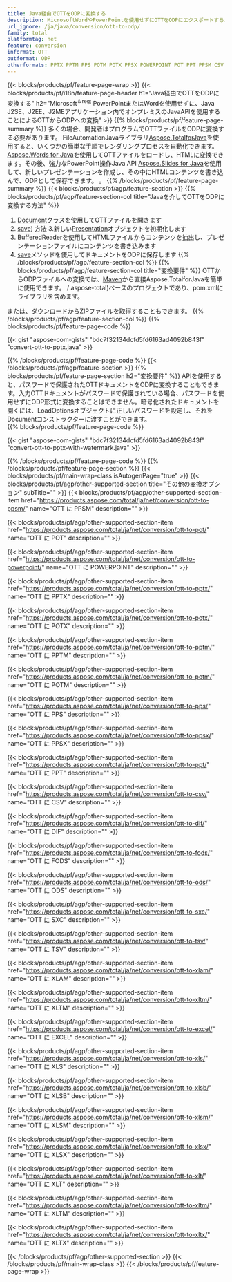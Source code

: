 ```yaml
---
title: Java経由でOTTをODPに変換する
description: MicrosoftWordやPowerPointを使用せずにOTTをODPにエクスポートするJavaAPI
url_ignore: /ja/java/conversion/ott-to-odp/
family: total
platformtag: net
feature: conversion
informat: OTT
outformat: ODP
otherformats: PPTX PPTM PPS POTM POTX PPSX POWERPOINT POT PPT PPSM CSV DIF FODS ODS SXC TSV XLAM XLTM EXCEL XLS XLSB XLSM XLSX XLT XLTM XLTX
---
```

{{< blocks/products/pf/feature-page-wrap >}}
{{< blocks/products/pf/i18n/feature-page-header h1="Java経由でOTTをODPに変換する" h2="Microsoft<sup>＆reg;</sup> PowerPointまたはWordを使用せずに、Java J2SE、J2EE、J2MEアプリケーション内でオンプレミスのJavaAPIを使用することによるOTTからODPへの変換" >}}
{{% blocks/products/pf/feature-page-summary %}}
多くの場合、開発者はプログラムでOTTファイルをODPに変換する必要があります。 FileAutomationJavaライブラリ[Aspose.TotalforJava](https://products.aspose.com/total/java/)を使用すると、いくつかの簡単な手順でレンダリングプロセスを自動化できます。 [Aspose.Words for Java](https://products.aspose.com/words/java/)を使用してOTTファイルをロードし、HTMLに変換できます。その後、強力なPowerPoint操作Java API [Aspose.Slides for Java](https://products.aspose.com/slides/java/)を使用して、新しいプレゼンテーションを作成し、その中にHTMLコンテンツを書き込んで、ODPとして保存できます。 。
{{% /blocks/products/pf/feature-page-summary  %}}
{{< blocks/products/pf/agp/feature-section >}}
{{% blocks/products/pf/agp/feature-section-col title="Javaを介してOTTをODPに変換する方法" %}}
1. [Document](https://reference.aspose.com/words/java/com.aspose.words/Document)クラスを使用してOTTファイルを開きます
2. [save](https://reference.aspose.com/words/java/com.aspose.words/Document#save(java.lang.String,com.aspose.words.SaveOptions)を使用してOTTファイルをHTMLに変換します)) 方法
3.新しい[Presentation](https://reference.aspose.com/slides/java/com.aspose.slides/Presentation)オブジェクトを初期化します
5. BufferedReaderを使用してHTMLファイルからコンテンツを抽出し、プレゼンテーションファイルにコンテンツを書き込みます
6. [save](https://reference.aspose.com/slides/java/com.aspose.slides/Presentation#save-java.io.OutputStream-int-)メソッドを使用してドキュメントをODPに保存します
{{% /blocks/products/pf/agp/feature-section-col %}}
{{% blocks/products/pf/agp/feature-section-col title="変換要件" %}}
OTTからODPファイルへの変換では、[Maven](https://repository.aspose.com/webapp/#/artifacts/browse/tree/General/repo/com/aspose)から直接Aspose.TotalforJavaを簡単に使用できます。 / aspose-total)ベースのプロジェクトであり、pom.xmlにライブラリを含めます。

または、[ダウンロード](https://releases.aspose.com/total/java)からZIPファイルを取得することもできます。
{{% /blocks/products/pf/agp/feature-section-col %}}
{{% blocks/products/pf/feature-page-code %}}

{{< gist "aspose-com-gists" "bdc7f32134dcfd5fd6163ad4092b843f" "convert-ott-to-pptx.java" >}}


{{% /blocks/products/pf/feature-page-code %}}
{{< /blocks/products/pf/agp/feature-section >}}
{{% blocks/products/pf/feature-page-section  h2="変換要件" %}}
APIを使用すると、パスワードで保護されたOTTドキュメントをODPに変換することもできます。入力OTTドキュメントがパスワードで保護されている場合、パスワードを使用せずにODP形式に変換することはできません。暗号化されたドキュメントを開くには、LoadOptionsオブジェクトに正しいパスワードを設定し、それをDocumentコンストラクターに渡すことができます。  
{{% blocks/products/pf/feature-page-code %}}

{{< gist "aspose-com-gists" "bdc7f32134dcfd5fd6163ad4092b843f" "convert-ott-to-pptx-with-watermark.java" >}}

{{% /blocks/products/pf/feature-page-code  %}}
{{% /blocks/products/pf/feature-page-section %}}
{{< blocks/products/pf/main-wrap-class isAutogenPage="true" >}}
{{< blocks/products/pf/agp/other-supported-section title="その他の変換オプション" subTitle="" >}}
{{< blocks/products/pf/agp/other-supported-section-item href="https://products.aspose.com/total/ja/net/conversion/ott-to-ppsm/" name="OTT に PPSM" description="" >}}

{{< blocks/products/pf/agp/other-supported-section-item href="https://products.aspose.com/total/ja/net/conversion/ott-to-pot/" name="OTT に POT" description="" >}}

{{< blocks/products/pf/agp/other-supported-section-item href="https://products.aspose.com/total/ja/net/conversion/ott-to-powerpoint/" name="OTT に POWERPOINT" description="" >}}

{{< blocks/products/pf/agp/other-supported-section-item href="https://products.aspose.com/total/ja/net/conversion/ott-to-pptx/" name="OTT に PPTX" description="" >}}

{{< blocks/products/pf/agp/other-supported-section-item href="https://products.aspose.com/total/ja/net/conversion/ott-to-potx/" name="OTT に POTX" description="" >}}

{{< blocks/products/pf/agp/other-supported-section-item href="https://products.aspose.com/total/ja/net/conversion/ott-to-pptm/" name="OTT に PPTM" description="" >}}

{{< blocks/products/pf/agp/other-supported-section-item href="https://products.aspose.com/total/ja/net/conversion/ott-to-potm/" name="OTT に POTM" description="" >}}

{{< blocks/products/pf/agp/other-supported-section-item href="https://products.aspose.com/total/ja/net/conversion/ott-to-pps/" name="OTT に PPS" description="" >}}

{{< blocks/products/pf/agp/other-supported-section-item href="https://products.aspose.com/total/ja/net/conversion/ott-to-ppsx/" name="OTT に PPSX" description="" >}}

{{< blocks/products/pf/agp/other-supported-section-item href="https://products.aspose.com/total/ja/net/conversion/ott-to-ppt/" name="OTT に PPT" description="" >}}

{{< blocks/products/pf/agp/other-supported-section-item href="https://products.aspose.com/total/ja/net/conversion/ott-to-csv/" name="OTT に CSV" description="" >}}

{{< blocks/products/pf/agp/other-supported-section-item href="https://products.aspose.com/total/ja/net/conversion/ott-to-dif/" name="OTT に DIF" description="" >}}

{{< blocks/products/pf/agp/other-supported-section-item href="https://products.aspose.com/total/ja/net/conversion/ott-to-fods/" name="OTT に FODS" description="" >}}

{{< blocks/products/pf/agp/other-supported-section-item href="https://products.aspose.com/total/ja/net/conversion/ott-to-ods/" name="OTT に ODS" description="" >}}

{{< blocks/products/pf/agp/other-supported-section-item href="https://products.aspose.com/total/ja/net/conversion/ott-to-sxc/" name="OTT に SXC" description="" >}}

{{< blocks/products/pf/agp/other-supported-section-item href="https://products.aspose.com/total/ja/net/conversion/ott-to-tsv/" name="OTT に TSV" description="" >}}

{{< blocks/products/pf/agp/other-supported-section-item href="https://products.aspose.com/total/ja/net/conversion/ott-to-xlam/" name="OTT に XLAM" description="" >}}

{{< blocks/products/pf/agp/other-supported-section-item href="https://products.aspose.com/total/ja/net/conversion/ott-to-xltm/" name="OTT に XLTM" description="" >}}

{{< blocks/products/pf/agp/other-supported-section-item href="https://products.aspose.com/total/ja/net/conversion/ott-to-excel/" name="OTT に EXCEL" description="" >}}

{{< blocks/products/pf/agp/other-supported-section-item href="https://products.aspose.com/total/ja/net/conversion/ott-to-xls/" name="OTT に XLS" description="" >}}

{{< blocks/products/pf/agp/other-supported-section-item href="https://products.aspose.com/total/ja/net/conversion/ott-to-xlsb/" name="OTT に XLSB" description="" >}}

{{< blocks/products/pf/agp/other-supported-section-item href="https://products.aspose.com/total/ja/net/conversion/ott-to-xlsm/" name="OTT に XLSM" description="" >}}

{{< blocks/products/pf/agp/other-supported-section-item href="https://products.aspose.com/total/ja/net/conversion/ott-to-xlsx/" name="OTT に XLSX" description="" >}}

{{< blocks/products/pf/agp/other-supported-section-item href="https://products.aspose.com/total/ja/net/conversion/ott-to-xlt/" name="OTT に XLT" description="" >}}

{{< blocks/products/pf/agp/other-supported-section-item href="https://products.aspose.com/total/ja/net/conversion/ott-to-xltm/" name="OTT に XLTM" description="" >}}

{{< blocks/products/pf/agp/other-supported-section-item href="https://products.aspose.com/total/ja/net/conversion/ott-to-xltx/" name="OTT に XLTX" description="" >}}


{{< /blocks/products/pf/agp/other-supported-section >}}
{{< /blocks/products/pf/main-wrap-class >}}
{{< /blocks/products/pf/feature-page-wrap >}}